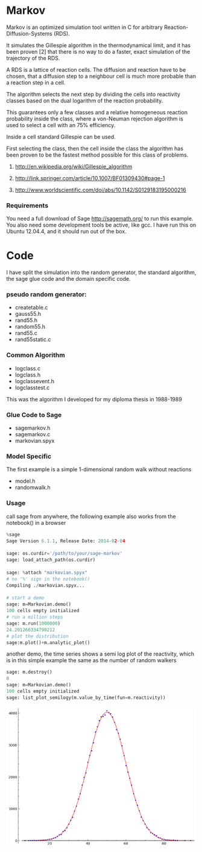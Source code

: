 # Markov 
Markov is an optimized simulation tool written in C for arbitrary 
Reaction-Diffusion-Systems (RDS).

It simulates the Gillespie algorithm in the thermodynamical limit, 
and it has been proven [2] that there is no way to do a faster, 
exact simulation of the trajectory of the RDS.

A RDS is a lattice of reaction cells. The diffusion and reaction 
have to be chosen, that a diffusion step to a neighbour cell 
is much more probable than a reaction step in a cell.

The algorithm selects the next step by dividing the cells into reactivity 
classes based on the dual logarithm of the reaction probability.

This guarantees only a few classes and a relative homogeneous 
reaction probability inside the class, where a von-Neuman rejection 
algorithm is used to select a cell with an 75% efficiency.

Inside a cell standard Gillespie can be used.

First selecting the class, then the cell inside the class the 
algorithm has been proven to be the fastest method possible for
this class of problems.

1.  http://en.wikipedia.org/wiki/Gillespie_algorithm

2.  http://link.springer.com/article/10.1007/BF01309430#page-1

3.  http://www.worldscientific.com/doi/abs/10.1142/S0129183195000216

### Requirements

You need a full download of Sage http://sagemath.org/ to run this example.
You also need some development tools be active, like gcc. I have run this 
on Ubuntu 12.04.4, and it should run out of the box.

# Code

I have split the simulation into the random generator, the standard algorithm, 
the sage glue code and the domain specific code.

### pseudo random generator:

-    createtable.c
-    gauss55.h
-    rand55.h 
-    random55.h 
-    rand55.c
-    rand55static.c

### Common Algorithm

-    logclass.c 
-    logclass.h
-    logclassevent.h
-    logclasstest.c

This was the algorithm I developed for my diploma thesis in 1988-1989

### Glue Code to Sage

-   sagemarkov.h
-   sagemarkov.c
-   markovian.spyx

### Model Specific

The first example is a simple 1-dimensional random walk without reactions
-   model.h
-   randomwalk.h

### Usage

call sage from anywhere, the following example also works from the 
notebook() in a browser


```python
%sage
Sage Version 6.1.1, Release Date: 2014-02-04

sage: os.curdir='/path/to/your/sage-markov' 
sage: load_attach_path(os.curdir) 

sage: %attach "markovian.spyx"
# no '%' sign in the notebook()
Compiling ./markovian.spyx...

# start a demo
sage: m=Markovian.demo()
100 cells empty initialized
# run a million steps
sage: m.run(1000000)
24.201266334790212
# plot the distribution
sage:m.plot()+m.analytic_plot()
```

another demo, the time series shows a semi log plot of
the reactivity, which is in this simple example the same
as the number of random walkers
```python
sage: m.destroy()
0
sage: m=Markovian.demo()
100 cells empty initialized
sage: list_plot_semilogy(m.value_by_time(fun=m.reactivity))
```


![Simulation and Analytic](sage0.png)

